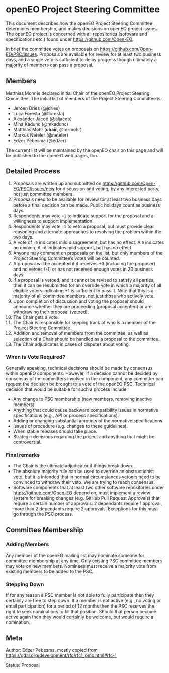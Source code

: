 # openEO Project Steering Committee

This document describes how the openEO Project Steering Committee determines membership, and makes decisions on openEO project issues. The openEO project is concerned with all repositories (software and specifications etc.) found under https://github.com/Open-EO.

In brief the committee votes on proposals on https://github.com/Open-EO/PSC/issues. Proposals are available for review for at least two business days, and a single veto is sufficient to delay progress though ultimately a majority of members can pass a proposal.

## Members

Matthias Mohr is declared initial Chair of the openEO Project Steering Committee. The initial list of members of the Project Steering Committee is:

* Jeroen Dries (@jdries)
* Luca Foresta (@lforesta)
* Alexander Jacob (@aljacob)
* Miha Kadunc (@mkadunc)
* Matthias Mohr (**chair**, @m-mohr)
* Markus Neteler (@neteler)
* Edzer Pebesma (@edzer)

The current list will be maintained by the openEO chair on this page and will be published to the openEO web pages, too.

## Detailed Process

1. Proposals are written up and submitted on https://github.com/Open-EO/PSC/issues/new for discussion and voting, by any interested party, not just committee members.
2. Proposals need to be available for review for at least two business days before a final decision can be made. Public holidays count as business days.
3. Respondents may vote `+1` to indicate support for the proposal and a willingness to support implementation.
4. Respondents may vote `-1` to veto a proposal, but must provide clear reasoning and alternate approaches to resolving the problem within the two days.
5. A vote of `-0` indicates mild disagreement, but has no effect. A `0` indicates no opinion. A `+0` indicates mild support, but has no effect.
6. Anyone may comment on proposals on the list, but only members of the Project Steering Committee’s votes will be counted.
7. A proposal will be accepted if it receives +3 (including the proposer) and no vetoes (-1) or has not received enough votes in 20 business days.
8. If a proposal is vetoed, and it cannot be revised to satisfy all parties, then it can be resubmitted for an override vote in which a majority of all eligible voters indicating +1 is sufficient to pass it. Note that this is a majority of all committee members, not just those who actively vote.
9. Upon completion of discussion and voting the proposer should announce whether they are proceeding (proposal accepted) or are withdrawing their proposal (vetoed).
10. The Chair gets a vote.
11. The Chair is responsible for keeping track of who is a member of the Project Steering Committee.
12. Addition and removal of members from the committee, as well as selection of a Chair should be handled as a proposal to the committee. 
13. The Chair adjudicates in cases of disputes about voting.

### When is Vote Required?

Generally speaking, technical decisions should be made by consensus within openEO components. However, if a decision cannot be decided by consensus of the committers involved in the component, any committer can request the decision be brought to a vote of the openEO PSC. Technical decision that would be suitable for such a process include:

* Any change to PSC membership (new members, removing inactive members)
* Anything that could cause backward compatibility issues in normative specifications (e.g., API or process specifications).
* Adding or changing substantial amounts of the normative specifications.
* Issues of procedure (e.g. changes to these guidelines).
* When stable releases should take place.
* Strategic decisions regarding the project and anything that might be controversial.

### Final remarks

* The Chair is the ultimate adjudicator if things break down.
* The absolute majority rule can be used to override an obstructionist veto, but it is intended that in normal circumstances vetoers need to be convinced to withdraw their veto. We are trying to reach consensus.
* Software components that at least two other software repositories under https://github.com/Open-EO depend on, must implement a review system for breaking changes (e.g. GitHub Pull Request Approvals) that require a certain number of approvals: 2 dependants require 1 approval, more than 2 dependants require 2 approvals. Exceptions for this must go through the PSC process.

## Committee Membership

### Adding Members

Any member of the openEO mailing list may nominate someone for committee membership at any time. Only existing PSC committee members may vote on new members. Nominees must receive a majority vote from existing members to be added to the PSC.

### Stepping Down

If for any reason a PSC member is not able to fully participate then they certainly are free to step down. If a member is not active (e.g., no voting or email participation) for a period of 12 months then the PSC reserves the right to seek nominations to fill that position. Should that person become active again then they would certainly be welcome, but would require a nomination.

## Meta

Author: Edzer Pebesma, mostly copied from https://gdal.org/development/rfc/rfc1_pmc.html#rfc-1

Status: Proposal
